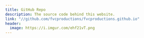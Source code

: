 ```yaml
---
title: GitHub Repo
description: The source code behind this website.
link: "//github.com/fvcproductions/fvcproductions.github.io"
header:
  image: https://i.imgur.com/ehf21vT.png
---
```

